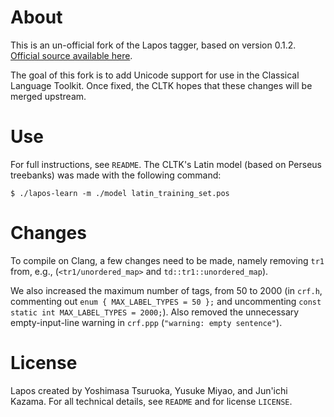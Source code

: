 # About

This is an un-official fork of the Lapos tagger, based on version 0.1.2. [Official source available here](http://www.logos.ic.i.u-tokyo.ac.jp/~tsuruoka/lapos/).

The goal of this fork is to add Unicode support for use in the Classical Language Toolkit. Once fixed, the CLTK hopes that these changes will be merged upstream.

# Use

For full instructions, see `README`. The CLTK's Latin model (based on Perseus treebanks) was made with the following command:

``` shell
$ ./lapos-learn -m ./model latin_training_set.pos
```

# Changes

To compile on Clang, a few changes need to be made, namely removing `tr1` from, e.g., (`<tr1/unordered_map>` and `td::tr1::unordered_map`).

We also increased the maximum number of tags, from 50 to 2000 (in `crf.h`, commenting out `enum { MAX_LABEL_TYPES = 50 };` and uncommenting `const static int MAX_LABEL_TYPES = 2000;`). Also removed the unnecessary empty-input-line warning in `crf.ppp` (``"warning: empty sentence"``).

# License
Lapos created by Yoshimasa Tsuruoka, Yusuke Miyao, and Jun'ichi Kazama. For all technical details, see `README` and for license `LICENSE`.
